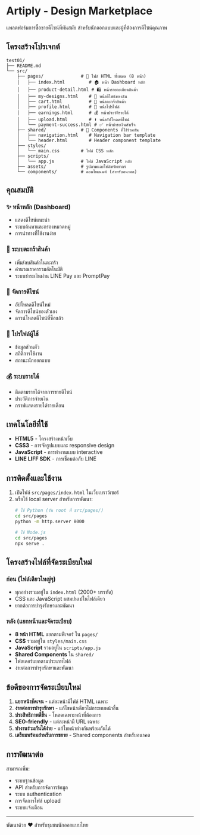 # Artiply - Design Marketplace

แพลตฟอร์มการซื้อขายดีไซน์ที่ทันสมัย สำหรับนักออกแบบและผู้ที่ต้องการดีไซน์คุณภาพ

## โครงสร้างโปรเจกต์

```
test01/
├── README.md
└── src/
    ├── pages/              # 📄 ไฟล์ HTML ทั้งหมด (8 หน้า)
    │   ├── index.html         # 🏠 หน้า Dashboard หลัก
    │   ├── product-detail.html # 🛍️ หน้ารายละเอียดสินค้า
    │   ├── my-designs.html    # 🎨 หน้าดีไซน์ของฉัน
    │   ├── cart.html          # 🛒 หน้าตะกร้าสินค้า
    │   ├── profile.html       # 👤 หน้าโปรไฟล์
    │   ├── earnings.html      # 💰 หน้าประวัติรายได้
    │   ├── upload.html        # ⬆️ หน้าอัปโหลดดีไซน์
    │   └── payment-success.html # ✅ หน้าชำระเงินสำเร็จ
    ├── shared/             # 🔗 Components ที่ใช้ร่วมกัน
    │   ├── navigation.html    # Navigation bar template
    │   └── header.html        # Header component template
    ├── styles/
    │   └── main.css        # ไฟล์ CSS หลัก
    ├── scripts/
    │   └── app.js          # ไฟล์ JavaScript หลัก
    ├── assets/             # รูปภาพและไฟล์ทรัพยากร
    └── components/         # คอมโพเนนต์ (สำหรับอนาคต)
```

## คุณสมบัติ

### ✨ หน้าหลัก (Dashboard)
- แสดงดีไซน์แนะนำ
- ระบบค้นหาและกรองหมวดหมู่
- การนำทางที่ใช้งานง่าย

### 🛒 ระบบตะกร้าสินค้า
- เพิ่ม/ลบสินค้าในตะกร้า
- คำนวณราคารวมอัตโนมัติ
- ระบบชำระเงินผ่าน LINE Pay และ PromptPay

### 🎨 จัดการดีไซน์
- อัปโหลดดีไซน์ใหม่
- จัดการดีไซน์ของตัวเอง
- ดาวน์โหลดดีไซน์ที่ซื้อแล้ว

### 👤 โปรไฟล์ผู้ใช้
- ข้อมูลส่วนตัว
- สถิติการใช้งาน
- สถานะนักออกแบบ

### 💰 ระบบรายได้
- ติดตามรายได้จากการขายดีไซน์
- ประวัติการจ่ายเงิน
- กราฟแสดงรายได้รายเดือน

## เทคโนโลยีที่ใช้

- **HTML5** - โครงสร้างหน้าเว็บ
- **CSS3** - การจัดรูปแบบและ responsive design
- **JavaScript** - การทำงานแบบ interactive
- **LINE LIFF SDK** - การเชื่อมต่อกับ LINE

## การติดตั้งและใช้งาน

1. เปิดไฟล์ `src/pages/index.html` ในเว็บเบราว์เซอร์
2. หรือใช้ local server สำหรับการพัฒนา:
   ```bash
   # ใช้ Python (รัน root ที่ src/pages/)
   cd src/pages
   python -m http.server 8000
   
   # ใช้ Node.js
   cd src/pages
   npx serve .
   ```

## โครงสร้างไฟล์ที่จัดระเบียบใหม่

### ก่อน (ไฟล์เดียวใหญ่ๆ)
- ทุกอย่างรวมอยู่ใน `index.html` (2000+ บรรทัด)
- CSS และ JavaScript ผสมปนเปในไฟล์เดียว
- ยากต่อการบำรุงรักษาและพัฒนา

### หลัง (แยกหน้าและจัดระเบียบ)
- **8 หน้า HTML** แยกตามฟีเจอร์ ใน `pages/`
- **CSS** รวมอยู่ใน `styles/main.css`
- **JavaScript** รวมอยู่ใน `scripts/app.js`
- **Shared Components** ใน `shared/`
- โฟลเดอร์แยกตามประเภทไฟล์
- ง่ายต่อการบำรุงรักษาและพัฒนา

## ข้อดีของการจัดระเบียบใหม่

1. **แยกหน้าชัดเจน** - แต่ละหน้ามีไฟล์ HTML เฉพาะ
2. **ง่ายต่อการบำรุงรักษา** - แก้ไขหน้าเดียวไม่กระทบหน้าอื่น
3. **ประสิทธิภาพดีขึ้น** - โหลดเฉพาะหน้าที่ต้องการ
4. **SEO-friendly** - แต่ละหน้ามี URL เฉพาะ
5. **ทำงานร่วมกันได้ง่าย** - แก้ไขหน้าต่างกันพร้อมกันได้
6. **เตรียมพร้อมสำหรับการขยาย** - Shared components สำหรับอนาคต

## การพัฒนาต่อ

สามารถเพิ่ม:
- ระบบฐานข้อมูล
- API สำหรับการจัดการข้อมูล
- ระบบ authentication
- การจัดการไฟล์ upload
- ระบบแจ้งเตือน

---

พัฒนาด้วย ❤️ สำหรับชุมชนนักออกแบบไทย